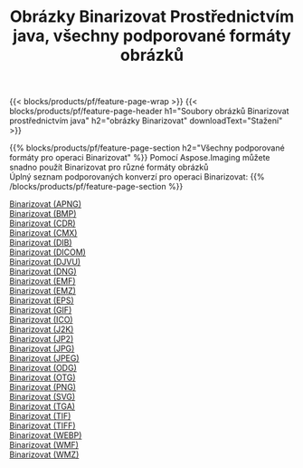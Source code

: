 ﻿---
title: Obrázky Binarizovat Prostřednictvím java, všechny podporované formáty obrázků 
weight: 3920
url: /cs/java/binarize 
lang: cs
langdirlevel: 2
locales: zh-hans,ja,it,ru,de,es,fr,nl,id,lt,pl,pt,vi,tr,ko,zh-hant,ar,hi,th,sv,cs,uk,he
description: Pomocí Aspose.Imaging můžete snadno Binarizovat obrázky přes java
---

{{< blocks/products/pf/feature-page-wrap >}}
{{< blocks/products/pf/feature-page-header h1="Soubory obrázků Binarizovat prostřednictvím java" h2="obrázky Binarizovat" downloadText="Stažení" >}}


{{% blocks/products/pf/feature-page-section  h2="Všechny podporované formáty pro operaci Binarizovat" %}}
Pomocí Aspose.Imaging můžete snadno použít Binarizovat pro různé formáty obrázků
<br/>
Úplný seznam podporovaných konverzí pro operaci Binarizovat:
{{% /blocks/products/pf/feature-page-section %}}
<div class="container-fluid productfamilypage bg-gray">
    <div class="convertypes bg-gray agp-content section">
        <div class="container">
		<div class="row other-converters">
		    <div class='col-md-2 other-converter remove-lp remove-rp'><a href="/imaging/cs/java/binarize/apng" >Binarizovat (APNG)</a></div><div class='col-md-2 other-converter remove-lp remove-rp'><a href="/imaging/cs/java/binarize/bmp" >Binarizovat (BMP)</a></div><div class='col-md-2 other-converter remove-lp remove-rp'><a href="/imaging/cs/java/binarize/cdr" >Binarizovat (CDR)</a></div><div class='col-md-2 other-converter remove-lp remove-rp'><a href="/imaging/cs/java/binarize/cmx" >Binarizovat (CMX)</a></div><div class='col-md-2 other-converter remove-lp remove-rp'><a href="/imaging/cs/java/binarize/dib" >Binarizovat (DIB)</a></div><div class='col-md-2 other-converter remove-lp remove-rp'><a href="/imaging/cs/java/binarize/dicom" >Binarizovat (DICOM)</a></div><div class='col-md-2 other-converter remove-lp remove-rp'><a href="/imaging/cs/java/binarize/djvu" >Binarizovat (DJVU)</a></div><div class='col-md-2 other-converter remove-lp remove-rp'><a href="/imaging/cs/java/binarize/dng" >Binarizovat (DNG)</a></div><div class='col-md-2 other-converter remove-lp remove-rp'><a href="/imaging/cs/java/binarize/emf" >Binarizovat (EMF)</a></div><div class='col-md-2 other-converter remove-lp remove-rp'><a href="/imaging/cs/java/binarize/emz" >Binarizovat (EMZ)</a></div><div class='col-md-2 other-converter remove-lp remove-rp'><a href="/imaging/cs/java/binarize/eps" >Binarizovat (EPS)</a></div><div class='col-md-2 other-converter remove-lp remove-rp'><a href="/imaging/cs/java/binarize/gif" >Binarizovat (GIF)</a></div><div class='col-md-2 other-converter remove-lp remove-rp'><a href="/imaging/cs/java/binarize/ico" >Binarizovat (ICO)</a></div><div class='col-md-2 other-converter remove-lp remove-rp'><a href="/imaging/cs/java/binarize/j2k" >Binarizovat (J2K)</a></div><div class='col-md-2 other-converter remove-lp remove-rp'><a href="/imaging/cs/java/binarize/jp2" >Binarizovat (JP2)</a></div><div class='col-md-2 other-converter remove-lp remove-rp'><a href="/imaging/cs/java/binarize/jpg" >Binarizovat (JPG)</a></div><div class='col-md-2 other-converter remove-lp remove-rp'><a href="/imaging/cs/java/binarize/jpeg" >Binarizovat (JPEG)</a></div><div class='col-md-2 other-converter remove-lp remove-rp'><a href="/imaging/cs/java/binarize/odg" >Binarizovat (ODG)</a></div><div class='col-md-2 other-converter remove-lp remove-rp'><a href="/imaging/cs/java/binarize/otg" >Binarizovat (OTG)</a></div><div class='col-md-2 other-converter remove-lp remove-rp'><a href="/imaging/cs/java/binarize/png" >Binarizovat (PNG)</a></div><div class='col-md-2 other-converter remove-lp remove-rp'><a href="/imaging/cs/java/binarize/svg" >Binarizovat (SVG)</a></div><div class='col-md-2 other-converter remove-lp remove-rp'><a href="/imaging/cs/java/binarize/tga" >Binarizovat (TGA)</a></div><div class='col-md-2 other-converter remove-lp remove-rp'><a href="/imaging/cs/java/binarize/tif" >Binarizovat (TIF)</a></div><div class='col-md-2 other-converter remove-lp remove-rp'><a href="/imaging/cs/java/binarize/tiff" >Binarizovat (TIFF)</a></div><div class='col-md-2 other-converter remove-lp remove-rp'><a href="/imaging/cs/java/binarize/webp" >Binarizovat (WEBP)</a></div><div class='col-md-2 other-converter remove-lp remove-rp'><a href="/imaging/cs/java/binarize/wmf" >Binarizovat (WMF)</a></div><div class='col-md-2 other-converter remove-lp remove-rp'><a href="/imaging/cs/java/binarize/wmz" >Binarizovat (WMZ)</a></div>
                </div>
        </div>
    </div>
</div>
<br/>
